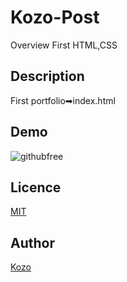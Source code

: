 Kozo-Post
====

Overview
First HTML,CSS

## Description
First portfolio➡︎index.html

## Demo
![githubfree](https://user-images.githubusercontent.com/74193229/104186407-b460d700-5459-11eb-8f51-66814a48526f.png)

## Licence

[MIT](https://github.com/KozoNomamoto/New-Post-by-Python/blob/main/LICENSE)

## Author

[Kozo](https://github.com/KozoNomamoto?tab=repositories)
